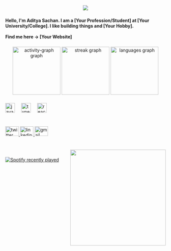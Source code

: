 <div align="center">
  <img src="https://visitor-badge.laobi.icu/badge?page_id=Sachan-aditya.Sachan-aditya&right_color=darkorange&left_text=views"  />
</div>

###

<h4 align="left">Hello, I'm Aditya Sachan. I am a [Your Profession/Student] at [Your University/College]. I like building things and [Your Hobby].<br><br>Find me here -> [Your Website]</h4>

###

<div align="center">
  <img src="https://github-readme-activity-graph.vercel.app/graph?username=Sachan-aditya&theme=github-dark" height="150" alt="activity-graph graph"  />
  <img src="https://streak-stats.demolab.com?user=Sachan-aditya&locale=en&mode=daily&theme=github_dark&hide_border=false&border_radius=5" height="150" alt="streak graph"  />
  <img src="https://github-readme-stats.vercel.app/api/top-langs?username=Sachan-aditya&locale=en&hide_title=false&layout=compact&card_width=320&langs_count=5&theme=github_dark&hide_border=false" height="150" alt="languages graph"  />
</div>

###

<div align="left">
  <img src="https://cdn.jsdelivr.net/gh/devicons/devicon/icons/javascript/javascript-original.svg" height="30" alt="javascript logo"  />
  <img width="12" />
  <img src="https://cdn.jsdelivr.net/gh/devicons/devicon/icons/typescript/typescript-original.svg" height="30" alt="typescript logo"  />
  <img width="12" />
  <img src="https://cdn.jsdelivr.net/gh/devicons/devicon/icons/react/react-original.svg" height="30" alt="react logo"  />
  <img width="12" />
  <!-- Add more logos here -->
</div>

###

<br clear="both">

<div align="left">
  <a href="https://twitter.com/[Your Twitter Handle]" target="_blank">
    <img src="https://raw.githubusercontent.com/maurodesouza/profile-readme-generator/master/src/assets/icons/social/twitter/default.svg" width="42" height="30" alt="twitter logo"  />
  </a>
  <a href="https://www.linkedin.com/in/[Your LinkedIn Handle]/" target="_blank">
    <img src="https://raw.githubusercontent.com/maurodesouza/profile-readme-generator/master/src/assets/icons/social/linkedin/default.svg" width="42" height="30" alt="linkedin logo"  />
  </a>
  <a href="mailto:[Your Email]" target="_blank">
    <img src="https://raw.githubusercontent.com/maurodesouza/profile-readme-generator/master/src/assets/icons/social/gmail/default.svg" width="42" height="30" alt="gmail logo"  />
  </a>
</div>

###

<br clear="both">

<img align="right" height="300" src="https://media.giphy.com/media/v1.Y2lkPTc5MGI3NjExOWhxOTZ1OGg2N250aXJlM2tiOXE2cmJqb3ZhanZqZjZ3cTlpcmZ1dSZlcD12MV9pbnRlcm5hbF9naWZfYnlfaWQmY3Q9Zw/ZVik7pBtu9dNS/giphy.gif"  />

###

<div align="left">
  <a href="https://open.spotify.com/user/[Your Spotify Handle]">
    <img src="https://spotify-recently-played-readme.vercel.app/api?user=[Your Spotify Handle]&count=5&unique=true" alt="Spotify recently played"  />
  </a>
</div>
